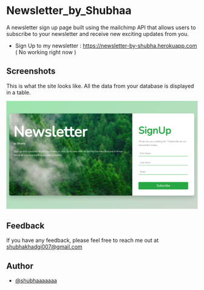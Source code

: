 # Newsletter_by_Shubhaa
A newsletter sign up page built using the mailchimp API that allows users to subscribe to your newsletter and receive new exciting updates from you.
* Sign Up to my newsletter : https://newsletter-by-shubha.herokuapp.com ( No working right now )

## Screenshots
This is what the site looks like. All the data from your database is displayed in a table.

![App Screenshot](https://github.com/shubhaaaaaaa/MyPersonal_Site/blob/main/assets/img/newsletter.png)

## Feedback

If you have any feedback, please feel free to reach me out at shubhakhadgi007@gmail.com


## Author

- [@shubhaaaaaaa](https://www.github.com/shubhaaaaaaa)
